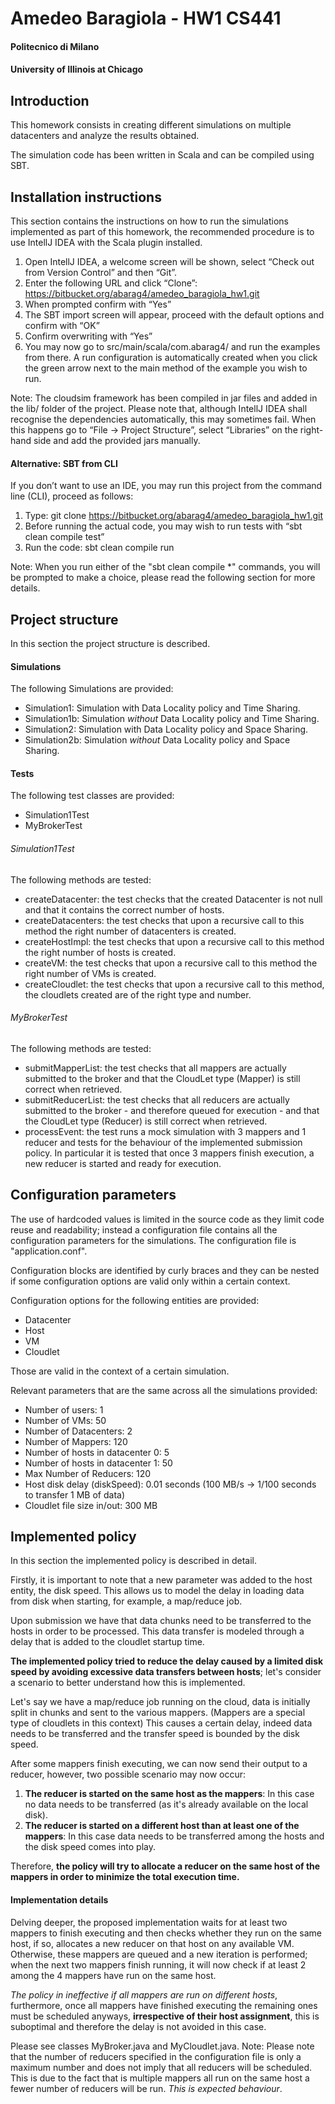 # Amedeo Baragiola - HW1 CS441
#### Politecnico di Milano
#### University of Illinois at Chicago

## Introduction

This homework consists in creating different simulations on multiple datacenters and analyze the results obtained.

The simulation code has been written in Scala and can be compiled using SBT.

## Installation instructions
This section contains the instructions on how to run the simulations implemented as part of this homework, the recommended procedure is to use IntellJ IDEA with the Scala plugin installed.

1. Open IntellJ IDEA, a welcome screen will be shown, select “Check out from Version Control” and then “Git”.
2. Enter the following URL and click “Clone”: https://bitbucket.org/abarag4/amedeo_baragiola_hw1.git
3. When prompted confirm with “Yes”
4. The SBT import screen will appear, proceed with the default options and confirm with “OK”
5. Confirm overwriting with “Yes”
6. You may now go to src/main/scala/com.abarag4/ and run the examples from there. A run configuration is automatically created when you click the green arrow next to the main method of the example you wish to run.

Note: The cloudsim framework has been compiled in jar files and added in the lib/ folder of the project. Please note that, although IntellJ IDEA shall recognise the dependencies automatically, this may sometimes fail. When this happens go to “File -> Project Structure”, select “Libraries” on the right-hand side and add the provided jars manually.

#### Alternative: SBT from CLI

If you don’t want to use an IDE, you may run this project from the command line (CLI), proceed as follows:

1. Type: git clone https://bitbucket.org/abarag4/amedeo_baragiola_hw1.git
2. Before running the actual code, you may wish to run tests with “sbt clean compile test”
3. Run the code: sbt clean compile run

Note: When you run either of the "sbt clean compile *" commands, you will be prompted to make a choice, please read the following section for more details.

## Project structure

In this section the project structure is described.

#### Simulations

The following Simulations are provided:

- Simulation1: Simulation with Data Locality policy and Time Sharing.
- Simulation1b: Simulation *without* Data Locality policy and Time Sharing.
- Simulation2: Simulation with Data Locality policy and Space Sharing.
- Simulation2b: Simulation *without* Data Locality policy and Space Sharing.

#### Tests

The following test classes are provided:

- Simulation1Test
- MyBrokerTest

###### Simulation1Test
The following methods are tested:

- createDatacenter: the test checks that the created Datacenter is not null and that it contains the correct number of hosts.
- createDatacenters: the test checks that upon a recursive call to this method the right number of datacenters is created.
- createHostImpl: the test checks that upon a recursive call to this method the right number of hosts is created.
- createVM: the test checks that upon a recursive call to this method the right number of VMs is created.
- createCloudlet: the test checks that upon a recursive call to this method, the cloudlets created are of the right type and number.

###### MyBrokerTest
The following methods are tested:

- submitMapperList: the test checks that all mappers are actually submitted to the broker and that the CloudLet type (Mapper) is still correct when retrieved.
- submitReducerList: the test checks that all reducers are actually submitted to the broker - and therefore queued for execution - and that the CloudLet type (Reducer) is still correct when retrieved.
- processEvent: the test runs a mock simulation with 3 mappers and 1 reducer and tests for the behaviour of the implemented submission policy.
In particular it is tested that once 3 mappers finish execution, a new reducer is started and ready for execution.

## Configuration parameters
The use of hardcoded values is limited in the source code as they limit code reuse and readability; instead a configuration file contains all the configuration parameters for the simulations.
The configuration file is "application.conf".

Configuration blocks are identified by curly braces and they can be nested if some configuration options are valid only within a certain context.

Configuration options for the following entities are provided:

- Datacenter
- Host
- VM
- Cloudlet

Those are valid in the context of a certain simulation.

Relevant parameters that are the same across all the simulations provided:

- Number of users: 1
- Number of VMs: 50
- Number of Datacenters: 2
- Number of Mappers: 120
- Number of hosts in datacenter 0: 5
- Number of hosts in datacenter 1: 50
- Max Number of Reducers: 120
- Host disk delay (diskSpeed): 0.01 seconds (100 MB/s -> 1/100 seconds to transfer 1 MB of data)
- Cloudlet file size in/out: 300 MB

## Implemented policy
In this section the implemented policy is described in detail.

Firstly, it is important to note that a new parameter was added to the host entity, the disk speed. This allows us to model the delay in loading data from disk when starting, for example, a map/reduce job.

Upon submission we have that data chunks need to be transferred to the hosts in order to be processed. This data transfer is modeled through a delay that is added to the cloudlet startup time.

**The implemented policy tried to reduce the delay caused by a limited disk speed by avoiding excessive data transfers between hosts**; let's consider a scenario to better understand how this is implemented.

Let's say we have a map/reduce job running on the cloud, data is initially split in chunks and sent to the various mappers. (Mappers are a special type of cloudlets in this context)
This causes a certain delay, indeed data needs to be transferred and the transfer speed is bounded by the disk speed.

After some mappers finish executing, we can now send their output to a reducer, however, two possible scenario may now occur:

1. **The reducer is started on the same host as the mappers**: In this case no data needs to be transferred (as it's already available on the local disk).
2. **The reducer is started on a different host than at least one of the mappers**: In this case data needs to be transferred among the hosts and the disk speed comes into play.

Therefore, **the policy will try to allocate a reducer on the same host of the mappers in order to minimize the total execution time.**

#### Implementation details
Delving deeper, the proposed implementation waits for at least two mappers to finish executing and then checks whether they run on the same host, if so, allocates a new reducer on that host on any available VM.
Otherwise, these mappers are queued and a new iteration is performed; when the next two mappers finish running, it will now check if at least 2 among the 4 mappers have run on the same host.

*The policy in ineffective if all mappers are run on different hosts*, furthermore, once all mappers have finished executing the remaining ones must be scheduled anyways, **irrespective of their host assignment**, this is suboptimal and therefore the delay is not avoided in this case.

Please see classes MyBroker.java and MyCloudlet.java.
Note: Please note that the number of reducers specified in the configuration file is only a maximum number and does not imply that all reducers will be scheduled. This is due to the fact that is multiple mappers all run on the same host a fewer number of reducers will be run. *This is expected behaviour*.